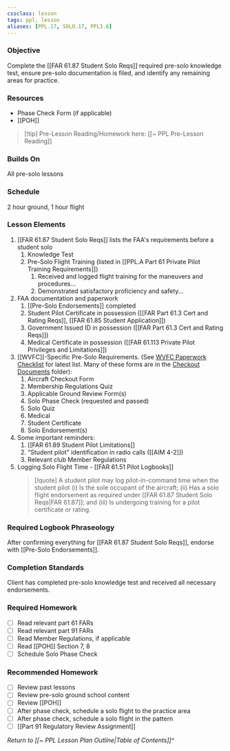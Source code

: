 ```yaml
---
cssclass: lesson
tags: ppl, lesson
aliases: [PPL.17, SOLO.17, PPL3.6]
---
```

### Objective
Complete the [[FAR 61.87 Student Solo Reqs]] required pre-solo knowledge test, ensure pre-solo documentation is filed, and identify any remaining areas for practice.

### Resources
- Phase Check Form (if applicable)
- [[POH]]

> [!tip] Pre-Lesson Reading/Homework here: [[~ PPL Pre-Lesson Reading]]

### Builds On
All pre-solo lessons

### Schedule
2 hour ground, 1 hour flight

### Lesson Elements
1. [[FAR 61.87 Student Solo Reqs]] lists the FAA's requirements before a student solo
	1. Knowledge Test
	2. Pre-Solo Flight Training (listed in [[PPL.A Part 61 Private Pilot Training Requirements]])
		1. Received and logged flight training for the maneuvers and procedures...
		2. Demonstrated satisfactory proficiency and safety...
2. FAA documentation and paperwork
	1. [[Pre-Solo Endorsements]] completed
	2. Student Pilot Certificate in possession ([[FAR Part 61.3 Cert and Rating Reqs]], [[FAR 61.85 Student Application]])
	3. Government Issued ID in possession ([[FAR Part 61.3 Cert and Rating Reqs]])
	4. Medical Certificate in possession ([[FAR 61.113 Private Pilot Privileges and Limitations]])
3. [[WVFC]]-Specific Pre-Solo Requirements.  (See [WVFC Paperwork Checklist](https://drive.google.com/drive/u/0/folders/1o0t2y5GHl9PufTb4cpF_d1ATFkSAYL7N) for latest list.  Many of these forms are in the [Checkout Documents](https://drive.google.com/drive/u/0/folders/1AjOTq2JIVqbOnVhQuSeowCBw3K5Ux1wT) folder):
	1. Aircraft Checkout Form
	2. Membership Regulations Quiz
	3. Applicable Ground Review Form(s)
	4. Solo Phase Check (requested and passed)
	5. Solo Quiz
	6. Medical
	7. Student Certificate
	8. Solo Endorsement(s)
4. Some important reminders:
	1. [[FAR 61.89 Student Pilot Limitations]]
	2. "Student pilot" identification in radio calls ([[AIM 4-2]])
	3. Relevant club Member Regulations
5. Logging Solo Flight Time - [[FAR 61.51 Pilot Logbooks]]
   > [!quote] 
   > A student pilot may log pilot-in-command time when the student pilot (i) Is the sole occupant of the aircraft; (ii) Has a solo flight endorsement as required under [[FAR 61.87 Student Solo Reqs|FAR 61.87]]; and (iii) Is undergoing training for a pilot certificate or rating.

### Required Logbook Phraseology
After confirming everything for [[FAR 61.87 Student Solo Reqs]], endorse with [[Pre-Solo Endorsements]].

### Completion Standards
Client has completed pre-solo knowledge test and received all necessary endorsements.

### Required Homework
- [ ] Read relevant part 61 FARs
- [ ] Read relevant part 91 FARs
- [ ] Read Member Regulations, if applicable
- [ ] Read [[POH]] Section 7, 8
- [ ] Schedule Solo Phase Check

### Recommended Homework
- [ ] Review past lessons
- [ ] Review pre-solo ground school content
- [ ] Review [[POH]]
- [ ] After phase check, schedule a solo flight to the practice area 
- [ ] After phase check, schedule a solo flight in the pattern
- [ ] [[Part 91 Regulatory Review Assignment]]

*Return to [[~ PPL Lesson Plan Outline|Table of Contents]]^*